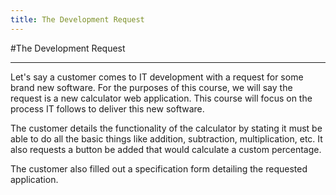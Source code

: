```yaml
---
title: The Development Request
---
```


#The Development Request

--------------------------------------------------------------------------------

Let's say a customer comes to IT development with a request for some brand new software. For the purposes of this course, we will say the request is a new calculator web application. This course will focus on the process IT follows to deliver this new software.

The customer details the functionality of the calculator by stating it must be able to do all the basic things like addition, subtraction, multiplication, etc. It also requests a button be added that would calculate a custom percentage.

The customer also filled out a specification form detailing the requested application. 

